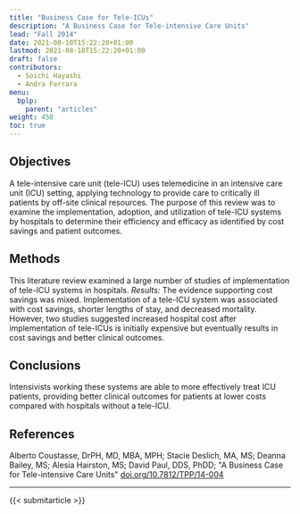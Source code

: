 ```yaml
---
title: "Business Case for Tele-ICUs"
description: "A Business Case for Tele-intensive Care Units"
lead: "Fall 2014"
date: 2021-08-10T15:22:20+01:00
lastmod: 2021-08-10T15:22:20+01:00
draft: false
contributors:
  - Soichi Hayashi
  - Andra Ferrara
menu:
  bplp:
    parent: "articles"
weight: 450
toc: true
---
```


## Objectives
A tele-intensive care unit (tele-ICU) uses telemedicine in an intensive care unit (ICU) setting, applying technology to provide care to critically ill patients by off-site clinical resources. The purpose of this review was to examine the implementation, adoption, and utilization of tele-ICU systems by hospitals to determine their efficiency and efficacy as identified by cost savings and patient outcomes.

## Methods
This literature review examined a large number of studies of implementation of tele-ICU systems in hospitals. *Results:* The evidence supporting cost savings was mixed. Implementation of a tele-ICU system was associated with cost savings, shorter lengths of stay, and decreased mortality. However, two studies suggested increased hospital cost after implementation of tele-ICUs is initially expensive but eventually results in cost savings and better clinical outcomes.

## Conclusions
Intensivists working these systems are able to more effectively treat ICU patients, providing better clinical outcomes for patients at lower costs compared with hospitals without a tele-ICU.

## References
Alberto Coustasse, DrPH, MD, MBA, MPH; Stacie Deslich, MA, MS; Deanna Bailey, MS; Alesia Hairston, MS; David Paul, DDS, PhDD; "A Business Case for Tele-intensive Care Units" [doi.org/10.7812/TPP/14-004](https://doi.org/10.7812/TPP/14-004)

-----------------------------------------------

{{< submitarticle >}}
